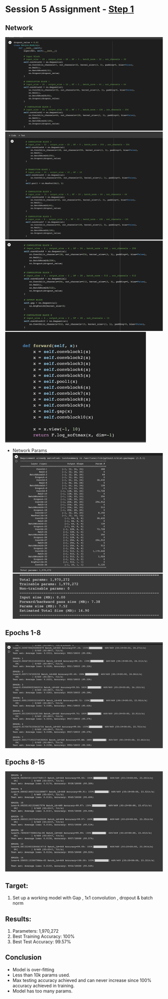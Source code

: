# Session 5 Assignment - [Step 1](Session_5_Assignment_step_1.ipynb)

## Network
![img.png](images/img.png)
![img_1.png](images/img_1.png)
![img_2.png](images/img_2.png)
![img_3.png](images/img_3.png)

- Network Params
![img_4.png](images/img_4.png)
  ![img_5.png](images/img_5.png)
  
## Epochs 1-8
![img_6.png](images/img_6.png)

## Epochs 8-15
![img_7.png](images/img_7.png)


## Target:

1.   Set up a working model with Gap , 1x1 convolution , dropout & batch norm

## Results:

1.   Parameters: 1,970,272
2.   Best Training Accuracy: 100%
3.   Best Test Accuracy: 99.57%

## Conclusion 

*   Model is over-fitting
*   Less than 10k params used.
*   Max testing accuracy achieved and can never increase since 100% accuracy achieved in training.
*   Model has too many params.